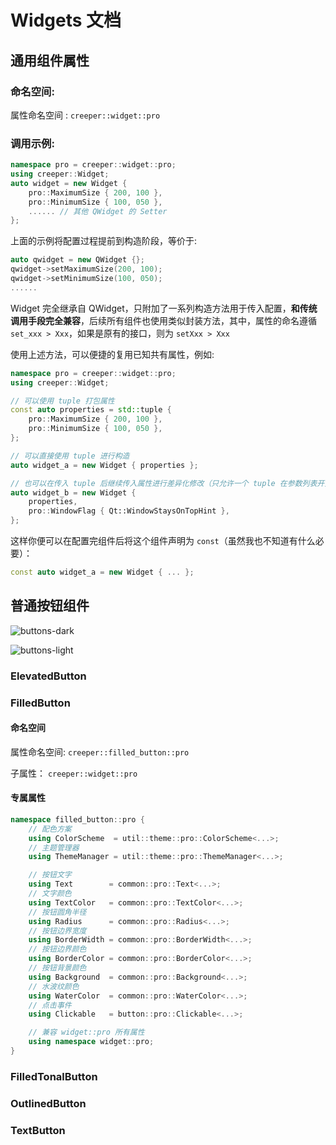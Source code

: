 # Widgets 文档

## 通用组件属性

### 命名空间:

属性命名空间 : `creeper::widget::pro`

### 调用示例:

```cpp
namespace pro = creeper::widget::pro;
using creeper::Widget;
auto widget = new Widget {
    pro::MaximumSize { 200, 100 },
    pro::MinimumSize { 100, 050 },
    ...... // 其他 QWidget 的 Setter
};
```

上面的示例将配置过程提前到构造阶段，等价于:

```cpp
auto qwidget = new QWidget {};
qwidget->setMaximumSize(200, 100);
qwidget->setMinimumSize(100, 050);
......
```

Widget 完全继承自 QWidget，只附加了一系列构造方法用于传入配置，**和传统调用手段完全兼容**，后续所有组件也使用类似封装方法，其中，属性的命名遵循 `set_xxx > Xxx`，如果是原有的接口，则为 `setXxx > Xxx`

使用上述方法，可以便捷的复用已知共有属性，例如:

```cpp
namespace pro = creeper::widget::pro;
using creeper::Widget;

// 可以使用 tuple 打包属性
const auto properties = std::tuple {
    pro::MaximumSize { 200, 100 },
    pro::MinimumSize { 100, 050 },
};

// 可以直接使用 tuple 进行构造
auto widget_a = new Widget { properties };

// 也可以在传入 tuple 后继续传入属性进行差异化修改（只允许一个 tuple 在参数列表开头）
auto widget_b = new Widget {
    properties,
    pro::WindowFlag { Qt::WindowStaysOnTopHint },
};
```
这样你便可以在配置完组件后将这个组件声明为 `const`（虽然我也不知道有什么必要）：

```cpp
const auto widget_a = new Widget { ... };
```

## 普通按钮组件

![buttons-dark](image/buttons-dark.png)

![buttons-light](image/buttons-light.png)

### ElevatedButton

### FilledButton

#### 命名空间

属性命名空间: `creeper::filled_button::pro`

子属性： `creeper::widget::pro`

#### 专属属性

```cpp
namespace filled_button::pro {
    // 配色方案
    using ColorScheme  = util::theme::pro::ColorScheme<...>;
    // 主题管理器
    using ThemeManager = util::theme::pro::ThemeManager<...>;

    // 按钮文字
    using Text        = common::pro::Text<...>;
    // 文字颜色
    using TextColor   = common::pro::TextColor<...>;
    // 按钮圆角半径
    using Radius      = common::pro::Radius<...>;
    // 按钮边界宽度
    using BorderWidth = common::pro::BorderWidth<...>;
    // 按钮边界颜色
    using BorderColor = common::pro::BorderColor<...>;
    // 按钮背景颜色
    using Background  = common::pro::Background<...>;
    // 水波纹颜色
    using WaterColor  = common::pro::WaterColor<...>;
    // 点击事件
    using Clickable   = button::pro::Clickable<...>;

    // 兼容 widget::pro 所有属性
    using namespace widget::pro;
}
```


### FilledTonalButton

### OutlinedButton

### TextButton
